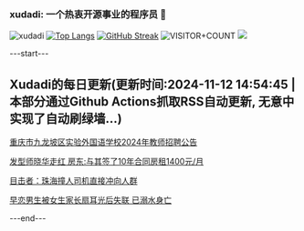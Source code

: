 ### xudadi: 一个热衷开源事业的程序员 👋

![xudadi](https://github-readme-stats-git-masterorgs-github-readme-stats-team.vercel.app/api?username=xudadi)
[![Top Langs](https://github-readme-stats.vercel.app/api/top-langs/?username=xudadi)](https://github.com/anuraghazra/github-readme-stats)
[![GitHub Streak](https://streak-stats.demolab.com?user=xudadi&locale=zh_Hans)](https://git.io/streak-stats)
![VISITOR+COUNT](https://komarev.com/ghpvc/?username=xudadi&label=VISITOR+COUNT)
![](https://raw.githubusercontent.com/xudadi/xudadi/main/assets/github-contribution-grid-snake.svg)


---start---

## Xudadi的每日更新(更新时间:2024-11-12 14:54:45 | 本部分通过Github Actions抓取RSS自动更新, 无意中实现了自动刷绿墙...)

[重庆市九龙坡区实验外国语学校2024年教师招聘公告](https://www.gongkaoleida.com/article/2190962)

[发型师晓华走红 房东:与其签了10年合同房租1400元/月](https://m.163.com/news/article/JGPCUJGR053469LG.html)

[目击者：珠海撞人司机直接冲向人群](https://m.163.com/news/article/JGODMT980514R9P4.html)

[早恋男生被女生家长扇耳光后失联 已溺水身亡](https://m.163.com/news/article/JGOEIJBU0001899O.html)

---end---

